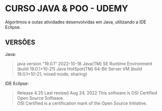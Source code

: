 
# CURSO JAVA & POO - UDEMY

Algoritmos e outas atividades desenvolvidas em Java, utilizando a IDE Eclipse. 
## VERSÕES

Java:
>java version "19.0.1" 2022-10-18
Java(TM) SE Runtime Environment (build 19.0.1+10-21)
Java HotSpot(TM) 64-Bit Server VM (build 19.0.1+10-21, mixed mode, sharing)

IDE Eclipse:
>Release 4.25
Last revised Aug 24, 2022
This software is OSI Certified Open Source Software.  
OSI Certified is a certification mark of the Open Source Initiative.

